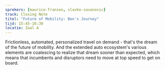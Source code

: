 ```yaml
---
sprekers: [maurice-fransen, slavko-savanovic]
track: Closing Note
titel: "Future of Mobility: Ben's Journey"
tijd: 15:45-16:30
locatie: Zaal A
---
```

Frictionless, automated, personalized travel on demand - that's the dream of the future of mobility. 
And the extended auto ecosystem's various elements are coalescing to realize that dream sooner than expected, which means that incumbents and disruptors need to move at top speed to get on board.
